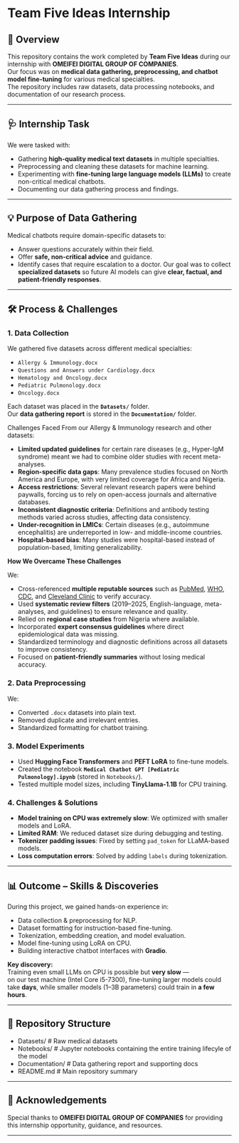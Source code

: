 # Team Five Ideas Internship

## 📌 Overview
This repository contains the work completed by **Team Five Ideas** during our internship with **OMEIFEI DIGITAL GROUP OF COMPANIES**.  
Our focus was on **medical data gathering, preprocessing, and chatbot model fine-tuning** for various medical specialties.  
The repository includes raw datasets, data processing notebooks, and documentation of our research process.

---

## 🩺 Internship Task
We were tasked with:
- Gathering **high-quality medical text datasets** in multiple specialties.
- Preprocessing and cleaning these datasets for machine learning.
- Experimenting with **fine-tuning large language models (LLMs)** to create non-critical medical chatbots.
- Documenting our data gathering process and findings.

---

## 💡 Purpose of Data Gathering
Medical chatbots require domain-specific datasets to:
- Answer questions accurately within their field.
- Offer **safe, non-critical advice** and guidance.
- Identify cases that require escalation to a doctor.
Our goal was to collect **specialized datasets** so future AI models can give **clear, factual, and patient-friendly responses**.

---

## 🛠 Process & Challenges
### 1. **Data Collection**
We gathered five datasets across different medical specialties:
- `Allergy & Immunology.docx`
- `Questions and Answers under Cardiology.docx`
- `Hematology and Oncology.docx`
- `Pediatric Pulmonology.docx`
- `Oncology.docx`

Each dataset was placed in the **`Datasets/`** folder.  
Our **data gathering report** is stored in the **`Documentation/`** folder.

Challenges Faced From our Allergy & Immunology research and other datasets:
- **Limited updated guidelines** for certain rare diseases (e.g., Hyper-IgM syndrome) meant we had to combine older studies with recent meta-analyses.
- **Region-specific data gaps**: Many prevalence studies focused on North America and Europe, with very limited coverage for Africa and Nigeria.
- **Access restrictions**: Several relevant research papers were behind paywalls, forcing us to rely on open-access journals and alternative databases.
- **Inconsistent diagnostic criteria**: Definitions and antibody testing methods varied across studies, affecting data consistency.
- **Under-recognition in LMICs**: Certain diseases (e.g., autoimmune encephalitis) are underreported in low- and middle-income countries.
- **Hospital-based bias**: Many studies were hospital-based instead of population-based, limiting generalizability.

**How We Overcame These Challenges**

We:
- Cross-referenced **multiple reputable sources** such as [PubMed](https://pmc.ncbi.nlm.nih.gov/), [WHO](https://www.who.int/health-topics/), [CDC](https://www.cdc.gov/health-topics.html), and [Cleveland Clinic](https://my.clevelandclinic.org/health/diseases?dFR[type][0]=diseases) to verify accuracy.
- Used **systematic review filters** (2019–2025, English-language, meta-analyses, and guidelines) to ensure relevance and quality.
- Relied on **regional case studies** from Nigeria where available.
- Incorporated **expert consensus guidelines** where direct epidemiological data was missing.
- Standardized terminology and diagnostic definitions across all datasets to improve consistency.
- Focused on **patient-friendly summaries** without losing medical accuracy.

### 2. **Data Preprocessing**
We:
- Converted `.docx` datasets into plain text.
- Removed duplicate and irrelevant entries.
- Standardized formatting for chatbot training.

### 3. **Model Experiments**
- Used **Hugging Face Transformers** and **PEFT LoRA** to fine-tune models.
- Created the notebook **`Medical Chatbot GPT [Pediatric Pulmonology].ipynb`** (stored in `Notebooks/`).
- Tested multiple model sizes, including **TinyLlama-1.1B** for CPU training.

### 4. **Challenges & Solutions**
- **Model training on CPU was extremely slow**: We optimized with smaller models and LoRA.
- **Limited RAM**: We reduced dataset size during debugging and testing.
- **Tokenizer padding issues**: Fixed by setting `pad_token` for LLaMA-based models.
- **Loss computation errors**: Solved by adding `labels` during tokenization.

---

## 📊 Outcome – Skills & Discoveries
During this project, we gained hands-on experience in:
- Data collection & preprocessing for NLP.
- Dataset formatting for instruction-based fine-tuning.
- Tokenization, embedding creation, and model evaluation.
- Model fine-tuning using LoRA on CPU.
- Building interactive chatbot interfaces with **Gradio**.

**Key discovery:**  
Training even small LLMs on CPU is possible but **very slow** —  
on our test machine (Intel Core i5-7300), fine-tuning larger models could take **days**, while smaller models (1–3B parameters) could train in **a few hours**.

---

## 📂 Repository Structure

- Datasets/ # Raw medical datasets
- Notebooks/ # Jupyter notebooks containing the entire training lifecyle of the model
- Documentation/ # Data gathering report and supporting docs
- README.md # Main repository summary

---

## 🙏 Acknowledgements
Special thanks to **OMEIFEI DIGITAL GROUP OF COMPANIES** for providing this internship opportunity, guidance, and resources.

---
